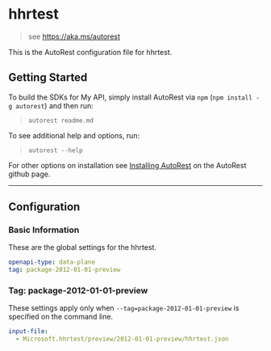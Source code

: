 # hhrtest

> see https://aka.ms/autorest

This is the AutoRest configuration file for hhrtest.

## Getting Started

To build the SDKs for My API, simply install AutoRest via `npm` (`npm install -g autorest`) and then run:

> `autorest readme.md`

To see additional help and options, run:

> `autorest --help`

For other options on installation see [Installing AutoRest](https://aka.ms/autorest/install) on the AutoRest github page.

---

## Configuration

### Basic Information

These are the global settings for the hhrtest.

```yaml
openapi-type: data-plane
tag: package-2012-01-01-preview
```

### Tag: package-2012-01-01-preview

These settings apply only when `--tag=package-2012-01-01-preview` is specified on the command line.

```yaml $(tag) == 'package-2012-01-01-preview'
input-file:
  - Microsoft.hhrtest/preview/2012-01-01-preview/hhrtest.json
```

